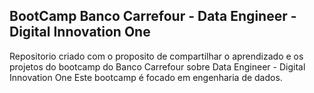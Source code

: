 ## BootCamp Banco Carrefour - Data Engineer - Digital Innovation One
Repositorio criado com o proposito de compartilhar o aprendizado e os projetos do bootcamp do Banco Carrefour sobre Data Engineer - Digital Innovation One
Este bootcamp é focado em engenharia de dados.
